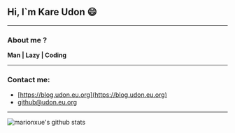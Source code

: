 ## Hi, I`m Kare Udon 😄

***

### About me ?

**Man | Lazy | Coding**

***

### Contact me:

- [https://blog.udon.eu.org](https://blog.udon.eu.org)
- [github@udon.eu.org](mailto:github@udon.eu.org)

***

![marionxue's github stats](https://github-readme-stats.vercel.app/api?username=Kare-Udon)
